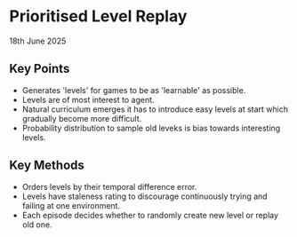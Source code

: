 # Prioritised Level Replay

18th June 2025



## Key Points
- Generates 'levels' for games to be as 'learnable' as possible.
- Levels are of most interest to agent.
- Natural curriculum emerges it has to introduce easy levels at 
start which gradually become more difficult.
- Probability distribution to sample old leveks is bias towards interesting levels.

## Key Methods
- Orders levels by their temporal difference error.
- Levels have staleness rating to discourage continuously trying and failing at one environment.
- Each episode decides whether to randomly create new level or replay old one.